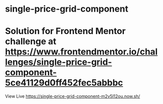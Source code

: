 # single-price-grid-component
# Solution for Frontend Mentor challenge at https://www.frontendmentor.io/challenges/single-price-grid-component-5ce41129d0ff452fec5abbbc

View Live https://single-price-grid-component-m2v5l12ou.now.sh/
